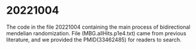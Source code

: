 # 20221004
The code in the file 20221004 containing the main process of bidirectional mendelian randomization. File (MBG.allHits.p1e4.txt) came from previous literature, and we provided the PMID(33462485) for readers to search.
